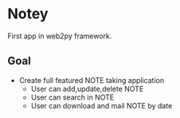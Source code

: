 Notey
=========

First app in web2py framework.

Goal 
------
* Create full featured NOTE taking application
   * User can add,update,delete NOTE
   * User can search in NOTE
   * User can download and mail NOTE by date

